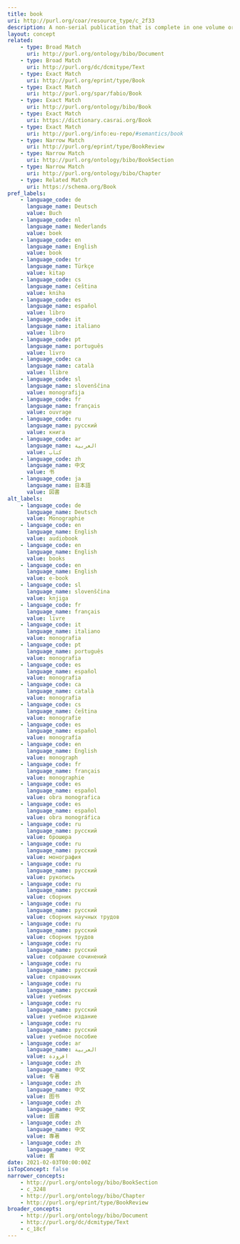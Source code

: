 ```yaml
---
title: book
uri: http://purl.org/coar/resource_type/c_2f33
description: A non-serial publication that is complete in one volume or a designated finite number of volumes. (adapted from CiTO; EPrint Type vocabulary)
layout: concept
related:
    - type: Broad Match
      uri: http://purl.org/ontology/bibo/Document
    - type: Broad Match
      uri: http://purl.org/dc/dcmitype/Text
    - type: Exact Match
      uri: http://purl.org/eprint/type/Book
    - type: Exact Match
      uri: http://purl.org/spar/fabio/Book
    - type: Exact Match
      uri: http://purl.org/ontology/bibo/Book
    - type: Exact Match
      uri: https://dictionary.casrai.org/Book
    - type: Exact Match
      uri: http://purl.org/info:eu-repo/#semantics/book
    - type: Narrow Match
      uri: http://purl.org/eprint/type/BookReview
    - type: Narrow Match
      uri: http://purl.org/ontology/bibo/BookSection
    - type: Narrow Match
      uri: http://purl.org/ontology/bibo/Chapter
    - type: Related Match
      uri: https://schema.org/Book
pref_labels:
    - language_code: de
      language_name: Deutsch
      value: Buch
    - language_code: nl
      language_name: Nederlands
      value: boek
    - language_code: en
      language_name: English
      value: book
    - language_code: tr
      language_name: Türkçe
      value: kitap
    - language_code: cs
      language_name: čeština
      value: kniha
    - language_code: es
      language_name: español
      value: libro
    - language_code: it
      language_name: italiano
      value: libro
    - language_code: pt
      language_name: português
      value: livro
    - language_code: ca
      language_name: català
      value: llibre
    - language_code: sl
      language_name: slovenščina
      value: monografija
    - language_code: fr
      language_name: français
      value: ouvrage
    - language_code: ru
      language_name: русский
      value: книга
    - language_code: ar
      language_name: العربية
      value: كتاب
    - language_code: zh
      language_name: 中文
      value: 书
    - language_code: ja
      language_name: 日本語
      value: 図書
alt_labels:
    - language_code: de
      language_name: Deutsch
      value: Monographie
    - language_code: en
      language_name: English
      value: audiobook
    - language_code: en
      language_name: English
      value: books
    - language_code: en
      language_name: English
      value: e-book
    - language_code: sl
      language_name: slovenščina
      value: knjiga
    - language_code: fr
      language_name: français
      value: livre
    - language_code: it
      language_name: italiano
      value: monografia
    - language_code: pt
      language_name: português
      value: monografia
    - language_code: es
      language_name: español
      value: monografia
    - language_code: ca
      language_name: català
      value: monografia
    - language_code: cs
      language_name: čeština
      value: monografie
    - language_code: es
      language_name: español
      value: monografía
    - language_code: en
      language_name: English
      value: monograph
    - language_code: fr
      language_name: français
      value: monographie
    - language_code: es
      language_name: español
      value: obra monografica
    - language_code: es
      language_name: español
      value: obra monográfica
    - language_code: ru
      language_name: русский
      value: брошюра
    - language_code: ru
      language_name: русский
      value: монография
    - language_code: ru
      language_name: русский
      value: рукопись
    - language_code: ru
      language_name: русский
      value: сборник
    - language_code: ru
      language_name: русский
      value: сборник научных трудов
    - language_code: ru
      language_name: русский
      value: сборник трудов
    - language_code: ru
      language_name: русский
      value: собрание сочинений
    - language_code: ru
      language_name: русский
      value: справочник
    - language_code: ru
      language_name: русский
      value: учебник
    - language_code: ru
      language_name: русский
      value: учебное издание
    - language_code: ru
      language_name: русский
      value: учебное пособие
    - language_code: ar
      language_name: العربية
      value: افرودة
    - language_code: zh
      language_name: 中文
      value: 专著
    - language_code: zh
      language_name: 中文
      value: 图书
    - language_code: zh
      language_name: 中文
      value: 圖書
    - language_code: zh
      language_name: 中文
      value: 專著
    - language_code: zh
      language_name: 中文
      value: 書
date: 2021-02-03T00:00:00Z
isTopConcept: false
narrower_concepts:
    - http://purl.org/ontology/bibo/BookSection
    - c_3248
    - http://purl.org/ontology/bibo/Chapter
    - http://purl.org/eprint/type/BookReview
broader_concepts:
    - http://purl.org/ontology/bibo/Document
    - http://purl.org/dc/dcmitype/Text
    - c_18cf
---
```


